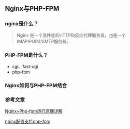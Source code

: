 ## Nginx与PHP-FPM

### nginx是什么？
> Nginx 是一个高性能的HTTP和反向代理服务器，也是一个IMAP/POP3/SMTP服务器。

### PHP-FPM是什么？
- cgi、fast-cgi
- php-fpm
### Nginx如何与PHP-FPM结合

### 参考文章
[Nginx+Php-fpm运行原理详解](https://www.cnblogs.com/walblog/articles/9066563.html)

[nginx配置支持php-fpm](https://www.php.cn/linux-418094.html)